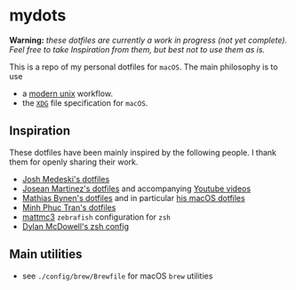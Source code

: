 # mydots

**Warning:** _these dotfiles are currently a work in progress (not yet complete).
Feel free to take Inspiration from them, but best not to use them as is._

This is a repo of my personal dotfiles for `macOS`. The main philosophy is to
use

- a [modern unix](https://github.com/ibraheemdev/modern-unix) workflow.
- the [`XDG`](https://github.com/mattmc3/zebrafish/blob/main/zebrafish.zsh#L13-L36)
  file specification for `macOS`.

## Inspiration

These dotfiles have been mainly inspired by the following people. I thank them 
for openly sharing their work.

- [Josh Medeski's dotfiles](https://github.com/joshmedeski/dotfiles/tree/15576d333a884b4fb867a24f121162e4f4293a86)
- [Josean Martinez's dotfiles](https://github.com/joshmedeski/dotfiles/tree/15576d333a884b4fb867a24f121162e4f4293a86)
  and accompanying [Youtube videos](https://www.youtube.com/watch?v=U-omALWIBos&ab_channel=JoseanMartinez)
- [Mathias Bynen's dotfiles](https://github.com/mathiasbynens/dotfiles)
  and in particular [his macOS dotfiles](https://github.com/mathiasbynens/dotfiles/blob/master/.macOS)
- [Minh Phuc Tran's dotfiles](https://github.com/phuctm97/dotfiles)
- [mattmc3](https://github.com/mattmc3/zebrafish/tree/a5808bf655d604a48ac8bc58d47c4aac955475e9)
  `zebrafish` configuration for `zsh`
- [Dylan McDowell's zsh config](https://github.com/dylanjm/teton/blob/2eb03539fe2c9489ed6b5ade4ee4ee44d8c6f421/config/shells/zsh/zshenv.zsh)

## Main utilities

- see `./config/brew/Brewfile` for macOS `brew` utilities

